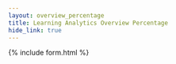 ```yaml
---
layout: overview_percentage
title: Learning Analytics Overview Percentage
hide_link: true
---
```


{% include form.html %}

